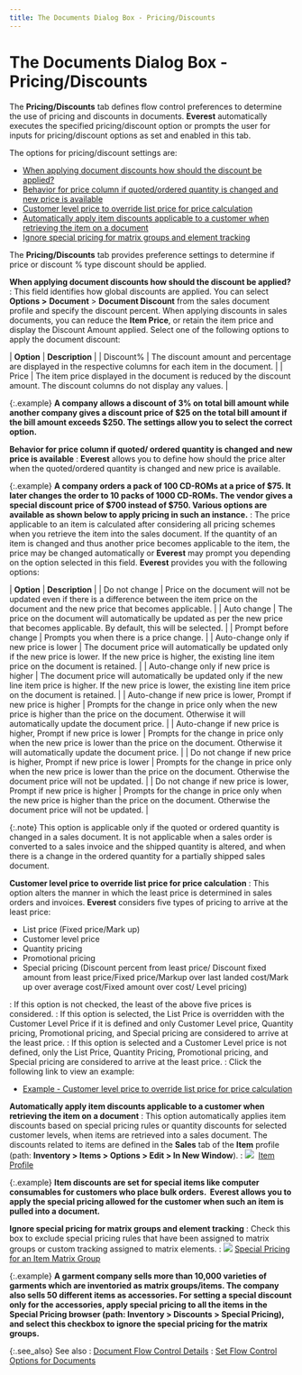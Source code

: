 ```yaml
---
title: The Documents Dialog Box - Pricing/Discounts
---
```


# The Documents Dialog Box - Pricing/Discounts


The **Pricing/Discounts**  tab defines flow control preferences to determine the use of pricing and  discounts in documents. **Everest**  automatically executes the specified pricing/discount option or prompts  the user for inputs for pricing/discount options as set and enabled in  this tab.


The options for pricing/discount settings are:

- [When  applying document discounts how should the discount be applied?]({{site.bp_baseurl}}/misc/when_applying_document_discounts_how_should_the_discount_be_applied_.html)
- [Behavior  for price column if quoted/ordered quantity is changed and new price is  available]({{site.bp_baseurl}}/misc/behaviour_for_price_column_if_quantity_is_changed_and_a_new_price_is_available.html)
- [Customer  level price to override list price for price calculation]({{site.bp_baseurl}}/misc/customer_level_price_to_override_list_price_for_price_calculation.html)
- [Automatically  apply item discounts applicable to a customer when retrieving the item  on a document]({{site.bp_baseurl}}/misc/automatically_apply_item_discounts_applicable_to_a_customer_when_retrieving_the_item_bp.html)
- [Ignore  special pricing for matrix groups and element tracking]({{site.bp_baseurl}}/misc/ignore_special_pricing_for_matrix_groups_and_element_tracking_bp.html)



The **Pricing/Discounts**  tab provides preference settings to determine if price or discount % type  discount should be applied.


**When applying document discounts how should the  discount be applied?**
: This field identifies how global discounts are applied.  You can select **Options &gt;** **Document** > **Document 
 Discount** from the sales document profile and specify the discount  percent. When applying discounts in sales documents, you can reduce the  **Item Price**, or retain the item  price and display the Discount Amount applied. Select one of the following  options to apply the document discount:


| **Option** | **Description** |
| Discount% | The discount amount and percentage are displayed in the respective columns  for each item in the document. |
| Price | The item price displayed in the document is reduced by the discount  amount. The discount columns do not display any values. |



{:.example}
**A company allows a discount of 3% on total  bill amount while another company gives a discount price of $25 on the  total bill amount if the bill amount exceeds $250. The settings allow  you to select the correct option.**


**Behavior for price column if quoted/ ordered  quantity is changed and new price is available**
: **Everest**  allows you to define how should the price alter when the quoted/ordered  quantity is changed and new price is available.


{:.example}
**A company orders a pack of 100 CD-ROMs at  a price of $75. It later changes the order to 10 packs of 1000 CD-ROMs.  The vendor gives a special discount price of $700 instead of $750. Various  options are available as shown below to apply pricing in such an instance.**
: The price applicable to an item is calculated after  considering all pricing schemes when you retrieve the item into the sales  document. If the quantity of an item is changed and thus another price  becomes applicable to the item, the price may be changed automatically  or **Everest** may prompt you depending  on the option selected in this field. **Everest**  provides you with the following options:


| **Option** | **Description** |
| Do not change | Price on the document will not be updated even if there  is a difference between the item price on the document and the new price  that becomes applicable. |
| Auto change | The price on the document will automatically be updated  as per the new price that becomes applicable. By default, this will be  selected. |
| Prompt before change | Prompts you when there is a price change. |
| Auto-change only if new price is lower | The document price will automatically be updated only  if the new price is lower. If the new price is higher, the existing line  item price on the document is retained. |
| Auto-change only if new price is higher | The document price will automatically be updated only  if the new line item price is higher. If the new price is lower, the existing  line item price on the document is retained. |
| Auto-change if new price is lower, Prompt if new price is higher | Prompts for the change in price only when the new price  is higher than the price on the document. Otherwise it will automatically  update the document price. |
| Auto-change if new price is higher, Prompt if new price is lower | Prompts for the change in price only when the new price  is lower than the price on the document. Otherwise it will automatically  update the document price. |
| Do not change if new price is higher, Prompt if new price is lower | Prompts for the change in price only when the new price  is lower than the price on the document. Otherwise the document price  will not be updated. |
| Do not change if new price is lower, Prompt if new price is higher | Prompts for the change in price only when the new price  is higher than the price on the document. Otherwise the document price  will not be updated. |



{:.note}
This option is applicable only if the quoted or ordered quantity is  changed in a sales document. It is not applicable when a sales order is  converted to a sales invoice and the shipped quantity is altered, and  when there is a change in the ordered quantity for a partially shipped  sales document.


**Customer level price to override list price for  price calculation**
: This option alters the manner in which the least  price is determined in sales orders and invoices. **Everest**  considers five types of pricing to arrive at the least price:

- List price  (Fixed price/Mark up)
- Customer level  price
- Quantity pricing
- Promotional  pricing
- Special pricing  (Discount percent from least price/ Discount fixed amount from least price/Fixed  price/Markup over last landed cost/Mark up over average cost/Fixed amount  over cost/ Level pricing)

: If this option is not checked, the least of the  above five prices is considered.
: If this option is selected, the List Price is overridden  with the Customer Level Price if it is defined and only Customer Level  price, Quantity pricing, Promotional pricing, and Special pricing are  considered to arrive at the least price.
: If this option is selected and a Customer Level  price is not defined, only the List Price, Quantity Pricing, Promotional  pricing, and Special pricing are considered to arrive at the least price.
: Click the following link to view an example:

- [Example  - Customer level price to override list price for price calculation]({{site.bp_baseurl}}/misc/example_customer_level_price_to_override_list_price_for_price_calc_pur.html)



**Automatically apply item discounts applicable  to a customer when retrieving the item on a document**
: This option automatically applies item discounts  based on special pricing rules or quantity discounts for selected customer  levels, when items are retrieved into a sales document. The discounts  related to items are defined in the **Sales**  tab of the **Item** profile (path:  **Inventory &gt; Items &gt; Options &gt; 
 Edit &gt; In New Window**).
: ![]({{site.bp_baseurl}}/img/lens.gif)  [Item  Profile]({{site.mi_chm}}/create-regular-items-kits-and-assemblies/creating-an-item/setting_up_an_item.html)


{:.example}
**Item discounts are set for special items like  computer consumables for customers who place bulk orders.  **Everest**  allows you to apply the special pricing allowed for the customer when  such an item is pulled into a document.**


**Ignore special pricing for matrix groups and  element tracking**
: Check this box to exclude special pricing rules  that have been assigned to matrix groups or custom tracking assigned to  matrix elements.
: ![]({{site.bp_baseurl}}/img/lens.gif) [Special  Pricing for an Item Matrix Group]({{site.mi_chm}}/creating-matrix-group-and-matrix-items/pricing/special_pricing_for_an_item_matrix_group_mi.html)


{:.example}
**A garment company sells more than 10,000 varieties  of garments which are inventoried as matrix groups/items. The company  also sells 50 different items as accessories. For setting a special discount  only for the accessories, apply special pricing to all the items in the  **Special Pricing** browser (path:  **Inventory** > **Discounts**  > **Special Pricing**), and select  this checkbox to ignore the special pricing for the matrix groups.**


{:.see_also}
See also
: [Document  Flow Control Details]({{site.bp_baseurl}}/flow-ctrl/ctrl/doc-frm/the_flow_control_setup_dialog_box_businesss_process_in_everest_content.html)
: [Set Flow  Control Options for Documents]({{site.bp_baseurl}}/flow-ctrl/ctrl/opt/setting_flow_control_options.html)
